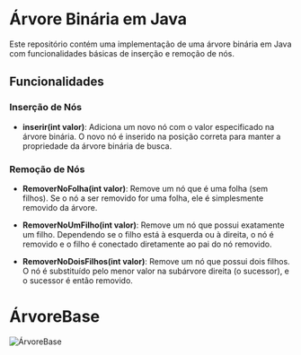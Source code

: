 
# Árvore Binária em Java

Este repositório contém uma implementação de uma árvore binária em Java com funcionalidades básicas de inserção e remoção de nós.

## Funcionalidades

### Inserção de Nós

- **inserir(int valor)**: Adiciona um novo nó com o valor especificado na árvore binária. O novo nó é inserido na posição correta para manter a propriedade da árvore binária de busca.

### Remoção de Nós

- **RemoverNoFolha(int valor)**: Remove um nó que é uma folha (sem filhos). Se o nó a ser removido for uma folha, ele é simplesmente removido da árvore.
  
- **RemoverNoUmFilho(int valor)**: Remove um nó que possui exatamente um filho. Dependendo se o filho está à esquerda ou à direita, o nó é removido e o filho é conectado diretamente ao pai do nó removido.
  
- **RemoverNoDoisFilhos(int valor)**: Remove um nó que possui dois filhos. O nó é substituído pelo menor valor na subárvore direita (o sucessor), e o sucessor é então removido.




# ÁrvoreBase

![ÁrvoreBase](https://github.com/user-attachments/assets/e1f81cdd-424d-48a1-9744-ea1ff78b5909)
